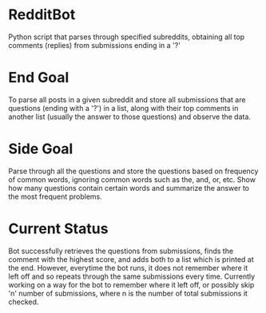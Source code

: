 # RedditBot
Python script that parses through specified subreddits, obtaining all top comments (replies) from submissions ending in a '?'

# End Goal
To parse all posts in a given subreddit and store all submissions that are questions (ending with a '?') in a list,
along with their top comments in another list (usually the answer to those questions) and observe the data.

# Side Goal
Parse through all the questions and store the questions based on frequency of common words, ignoring common words such as
the, and, or, etc. Show how many questions contain certain words and summarize the answer to the most frequent problems.

# Current Status
Bot successfully retrieves the questions from submissions, finds the comment with the highest score, and adds both to a list which is printed at the end.
However, everytime the bot runs, it does not remember where it left off and so repeats through the same submissions every time.  Currently working on a way for the bot to remember where it left off, or possibly skip 'n' number of submissions, where n is the number of total submissions it checked.


